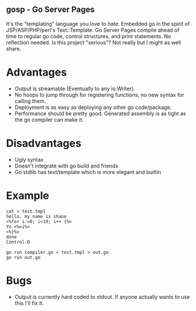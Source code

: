 
gosp - Go Server Pages
--------

It's the "templating" language you love to hate. Embedded go in the
spirit of JSP/ASP/PHP/perl's Text::Template. Go Server Pages compile
ahead of time to regular go code, control structures, and print statements.
No reflection needed. Is this project "serious"? Not really but I might
as well share.


Advantages
==========

* Output is streamable (Eventually to any io.Writer).
* No hoops to jump through for registering functions, no new syntax for calling them.
* Deployment is as easy as deploying any other go code/package.
* Performance should be pretty good. Generated assembly is as tight as the go compiler can make it.

Disadvantages
=============

* Ugly syntax
* Doesn't integrate with go build and friends
* Go stdlib has text/template which is more elegant and builtin

Example
=======

    cat > test.tmpl
    hello, my name is shane
    <%for i:=0; i<10; i++ {%>
    Yo <%=i%>
    <%}%>
    done
    Control-D

    go run compiler.go < test.tmpl > out.go
    go run out.go


Bugs
====

* Output is currently hard coded to stdout. If anyone actually wants to use this I'll fix it.

